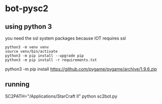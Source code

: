 # bot-pysc2

## using python 3
you need the ssl system packages because IOT requires ssl

```
python3 -m venv venv
source venv/bin/activate
python3 -m pip install --upgrade pip
python3 -m pip install -r requirements.txt
```

python3 -m pip install https://github.com/pygame/pygame/archive/1.9.6.zip

## running
SC2PATH="/Applications/StarCraft II" python sc2bot.py
